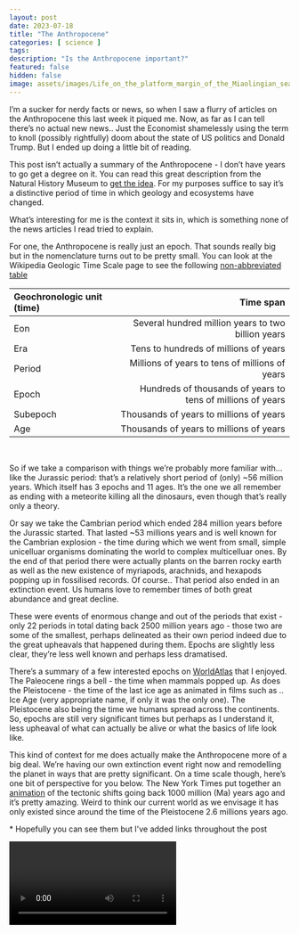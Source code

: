 ```yaml
---
layout: post
date: 2023-07-18
title: "The Anthropocene"
categories: [ science ]
tags: 
description: "Is the Anthropocene important?"
featured: false
hidden: false
image: assets/images/Life_on_the_platform_margin_of_the_Miaolingian_sea,_North_China.png
---
```


I’m a sucker for nerdy facts or news, so when I saw a flurry of articles on the Anthropocene this last week it piqued me. Now, as far as I can tell there’s no actual new news.. Just the Economist shamelessly using the term to knoll (possibly rightfully) doom about the state of US politics and Donald Trump. But I ended up doing a little bit of reading.

This post isn’t actually a summary of the Anthropocene - I don’t have years to go get a degree on it. You can read this great description from the Natural History Museum to [get the idea](https://www.nhm.ac.uk/discover/what-is-the-anthropocene.html). For my purposes suffice to say it’s a distinctive period of time in which geology and ecosystems have changed. 

What’s interesting for me is the context it sits in, which is something none of the news articles I read tried to explain.

For one, the Anthropocene is really just an epoch. That sounds really big but in the nomenclature turns out to be pretty small. You can look at the Wikipedia Geologic Time Scale page to see the following [non-abbreviated table](https://en.wikipedia.org/wiki/Geologic_time_scale#Divisions_of_geologic_time)


|Geochronologic unit (time)     | Time span|
|:-|-:|
|Eon|Several hundred million years to two billion years|
|Era|Tens to hundreds of millions of years|
|Period|Millions of years to tens of millions of years|
|Epoch|Hundreds of thousands of years to tens of millions of years|
|Subepoch|Thousands of years to millions of years|
|Age|Thousands of years to millions of years|

<br>

So if we take a comparison with things we’re probably more familiar with… like the Jurassic period: that’s a relatively short period of (only) ~56 million years. Which itself has 3 epochs and 11 ages. It’s the one we all remember as ending with a meteorite killing all the dinosaurs, even though that’s really only a theory. 

Or say we take the Cambrian period which ended 284 million years before the Jurassic started. That lasted ~53 millions years and is well known for the Cambrian explosion - the time during which we went from small, simple unicelluar organisms dominating the world to complex multicelluar ones. By the end of that period there were actually plants on the barren rocky earth as well as the new existence of myriapods, arachnids, and hexapods popping up in fossilised records. Of course.. That period also ended in an extinction event. Us humans love to remember times of both great abundance and great decline.

These were events of enormous change and out of the periods that exist - only 22 periods in total dating back 2500 million years ago - those two are some of the smallest, perhaps delineated as their own period indeed due to the great upheavals that happened during them. Epochs are slightly less clear, they’re less well known and perhaps less dramatised. 

There’s a summary of a few interested epochs on [WorldAtlas](https://www.worldatlas.com/articles/epochs-in-world-history-since-the-extinction-of-the-dinosaurs.html) that I enjoyed. The Paleocene rings a bell - the time when mammals popped up. As does the Pleistocene - the time of the last ice age as animated in films such as .. Ice Age (very appropriate name, if only it was the only one). The Pleistocene also being the time we humans spread across the continents. So, epochs are still very significant times but perhaps as I understand it, less upheaval of what can actually be alive or what the basics of life look like.

This kind of context for me does actually make the Anthropocene more of a big deal. We’re having our own extinction event right now and remodelling the planet in ways that are pretty significant. On a time scale though, here’s one bit of perspective for you below. The New York Times put together an [animation](https://www.nytimes.com/2021/02/06/science/tectonic-plates-continental-drift.html) of the tectonic shifts going back 1000 million (Ma) years ago and it’s pretty amazing. Weird to think our current world as we envisage it has only existed since around the time of the Pleistocene 2.6 millions years ago.

\* Hopefully you can see them but I've added links throughout the post

<video src="/assets/images/91655_1_06tb-tectonicplates-vid_wg_720p.mp4"  controls></video>
